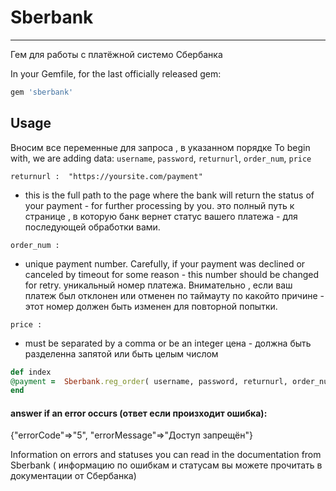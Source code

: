 # Sberbank
----------------------------------------------------
Гем для работы с платёжной системо Сбербанка

In your Gemfile, for the last officially released gem:

```ruby
gem 'sberbank'
```
## Usage

Вносим все переменные для запроса , в указанном порядке
To begin with, we are adding data: `username`, `password`, `returnurl`, `order_num`, `price`


`returnurl :  "https://yoursite.com/payment"`
- this is the full path to the page where the bank will return the status of your payment - for further processing by you.
это полный путь к странице , в которую банк вернет статус вашего платежа - для последующей обработки вами.

`order_num :`
- unique payment number. Carefully, if your payment was declined or canceled by timeout for some reason - this number should be changed for retry.
уникальный номер платежа. Внимательно , если ваш платеж был отклонен или отменен по таймауту по какойто причине - этот номер должен быть изменен для повторной попытки.

`price :`
- must be separated by a comma or be an integer
цена - должна быть разделенна запятой или быть целым числом

```ruby
def index
@payment =  Sberbank.reg_order( username, password, returnurl, order_num, price)
end
```
#### answer if an error occurs (ответ если произходит ошибка):

{"errorCode"=>"5", "errorMessage"=>"Доступ запрещён"}

Information on errors and statuses you can read in the documentation from Sberbank (
информацию по ошибкам и статусам вы можете прочитать в документации от Сбербанка)

